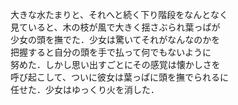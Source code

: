 大きな水たまりと、それへと続く下り階段をなんとなく  
見ていると、木の枝が風で大きく揺さぶられ葉っぱが  
少女の頭を撫でた．少女は驚いてそれがなんなのかを  
把握すると自分の頭を手で払って何でもないように  
努めた．しかし思い出すごとにその感覚は懐かしさを  
呼び起こして、ついに彼女は葉っぱに頭を撫でられるに  
任せた．少女はゆっくり火を消した．
